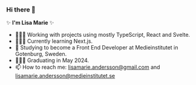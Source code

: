 ### Hi there 👋

✨ **I'm Lisa Marie** ✨ 

- 👩🏻‍💻 Working with projects using mostly TypeScript, React and Svelte.
- 👩🏻‍🏫 Currently learning Next.js.
- 🌱 Studying to become a Front End Developer at Medieinstitutet in Gotenburg, Sweden. 
- 👩🏻‍🎓 Graduating in May 2024.
- 📫 How to reach me: lisamarie.andersson@gmail.com and lisamarie.andersson@medieinstitutet.se
